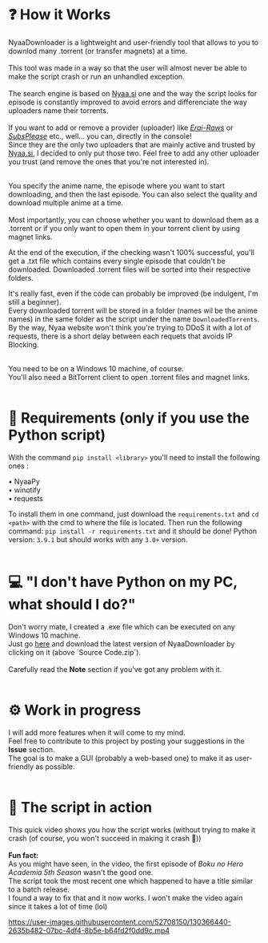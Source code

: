 <h1>❓ How it Works </h1>
NyaaDownloader is a lightweight and user-friendly tool that allows to you to downlod many .torrent (or transfer magnets) at a time. <br><br>
This tool was made in a way so that the user will almost never be able to make the script crash or run an unhandled exception.<br><br>
The search engine is based on <a href="https://nyaa.si/" target=_blank>Nyaa.si</a> one and the way the script looks for episode is constantly improved to avoid errors and differenciate the way uploaders name their torrents.<br><br>
If you want to add or remove a provider (uploader) like <a href=https://beta.erai-raws.info><i>Erai-Raws</i></a> or <a href=https://subsplease.org><i>SubsPlease</i></a> etc., well... you can, directly in the console!<br>
Since they are the only two uploaders that are mainly active and trusted by <a href="https://nyaa.si/" target=_blank>Nyaa.si</a>, I decided to only put those two. Feel free to add any other uploader you trust (and remove the ones that you're not interested in).<br><br>

You specify the anime name, the episode where you want to start downloading, and then the last episode. You can also select the quality and download multiple anime at a time.<br><br>
Most importantly, you can choose whether you want to download them as a .torrent or if you only want to open them in your torrent client by using magnet links.

At the end of the execution, if the checking wasn't 100% successful, you'll get a .txt file which contains every single episode that couldn't be downloaded.
Downloaded .torrent files will be sorted into their respective folders.

It's really fast, even if the code can probably be improved (be indulgent, I'm still a beginner).<br>
Every downloaded torrent will be stored in a folder (names wil be the anime names) in the same folder as the script under the name `DownloadedTorrents`.<br>
By the way, Nyaa website won't think you're trying to DDoS it with a lot of requests, there is a short delay between each requets that avoids IP Blocking.<br><br>

You need to be on a Windows 10 machine, of course.<br>
You'll also need a BitTorrent client to open .torrent files and magnet links.<br><br>

<h1>📌 Requirements (only if you use the Python script)</h1>

With the command `pip install <library>` you'll need to install the following ones :
  
  • NyaaPy<br>
  • winotify<br>
  • requests<br>
  
To install them in one command, just download the `requirements.txt` and `cd <path>` with the cmd to where the file is located. Then run the following command: `pip install -r requirements.txt` and it should be done! Python version: `3.9.1` but should works with any `3.0+` version.<br><br>

<h1>💻 "I don't have Python on my PC, what should I do?"</h1>
Don't worry mate, I created a .exe file which can be executed on any Windows 10 machine.<br>Just go <a href="https://github.com/marcpinet/batch-downloader-nyaa.si/releases" target=_blank>here</a> and download the latest version of NyaaDownloader by clicking on it (above `Source Code.zip`).<br><br>Carefully read the <b>Note</b> section if you've got any problem with it.<br><br>

<h1>⚙️ Work in progress</h1>

I will add more features when it will come to my mind.<br>
Feel free to contribute to this project by posting your suggestions in the <b>Issue</b> section.<br>
The goal is to make a GUI (probably a web-based one) to make it as user-friendly as possible.<br><br>


<h1>🐍 The script in action</h1>

This quick video shows you how the script works (without trying to make it crash (of course, you won't succeed in making it crash 👀))<br><br>
<b>Fun fact:</b>
<br>As you might have seen, in the video, the first episode of <i>Boku no Hero Academia 5th Season</i> wasn't the good one.<br>The script took the most recent one which happened to have a title similar to a batch release.<br>I found a way to fix that and it now works. I won't make the video again since it takes a lot of time (lol)

https://user-images.githubusercontent.com/52708150/130366440-2635b482-07bc-4df4-8b5e-b64fd2f0dd9c.mp4


